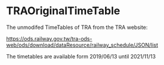 # TRAOriginalTimeTable
The unmodifed TimeTables of TRA from the TRA website:

https://ods.railway.gov.tw/tra-ods-web/ods/download/dataResource/railway_schedule/JSON/list

The timetables are available form 2019/06/13 until 2021/11/13
